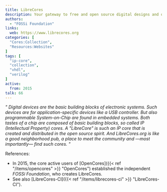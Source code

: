 ```yaml
---
title: LibreCores
description: Your gateway to free and open source digital designs and other components that you can use and re-use in your digital designs
authors:
  - "FOSSi Foundation"
links:
  web: https://www.librecores.org
categories: [
  "Cores:Collection",
  "Resources:Websites"
]
tags: [
  "ip-core",
  "collection",
  "vhdl",
  "verilog"
]
active:
  from: 2015
talk: 66
---
```


*"
Digital devices are the basic building blocks of electronic systems. Such devices are for application-specific devices like a USB controller. But also programmable *System-on-Chip* are found in embedded systems. Both tastes of a chip are composed of basic building blocks, so called IP (Intellectual Property) cores. A "LibreCore" is such an IP core that is created and distributed in the open source spirit. And LibreCores.org is like a good neighborhood pub, a place to meet the community and —most importantly— find such cores.
"*

References:

- In 2015, the core active users of [OpenCores]({{< ref "/items/opencores" >}} "OpenCores") established the independent *FOSSi Foundation*, who creates LibreCores.
- See also [LibreCores-CI]({{< ref "/items/librecores-ci" >}} "LibreCores-CI").
